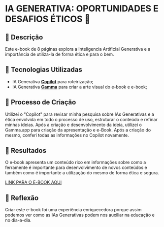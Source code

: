 # IA GENERATIVA: OPORTUNIDADES E DESAFIOS ÉTICOS 🌌

## 📒 Descrição
Este e-book de 8 páginas explora a Inteligencia Artificial Generativa e a importância de utiliza-la de forma ética e para o bem.

## 🤖 Tecnologias Utilizadas
- IA Generativa **[Copilot](https://copilot.microsoft.com/)** para roteirização;
- IA Generativa **[Gamma](https://gamma.app/)** para criar a arte visual do e-book e e-book;

## 🧐 Processo de Criação
Utilizei o "Copilot" para revisar minha pesquisa sobre IAs Generativas e a ética envolvida em todo o processo de uso, estruturar o conteúdo e refinar minhas ideias. Após a criação e desenvolvimento da ideia, utilizei o Gamma.app para criação da apresentação e e-Book. Após a criação do mesmo, conferi todas as informações no Copilot novamente.

## 🚀 Resultados
O e-book apresenta um conteúdo rico em informações sobre como a ferramente é importante para desenvolvimento de novos conteúdos e também como é importante a utilização do mesmo de forma ética e segura.

[LINK PARA O E-BOOK AQUI](https://gamma.app/docs/Inteligencia-Artificial-Generativa-Oportunidades-e-Desafios-Etico-k2mkjj4n55a6mph)

## 💭 Reflexão
Criar este e-book foi uma experiência enriquecedora porque assim podemos ver como as IAs Generativas podem nos auxiliar na educação e no dia-a-dia.
